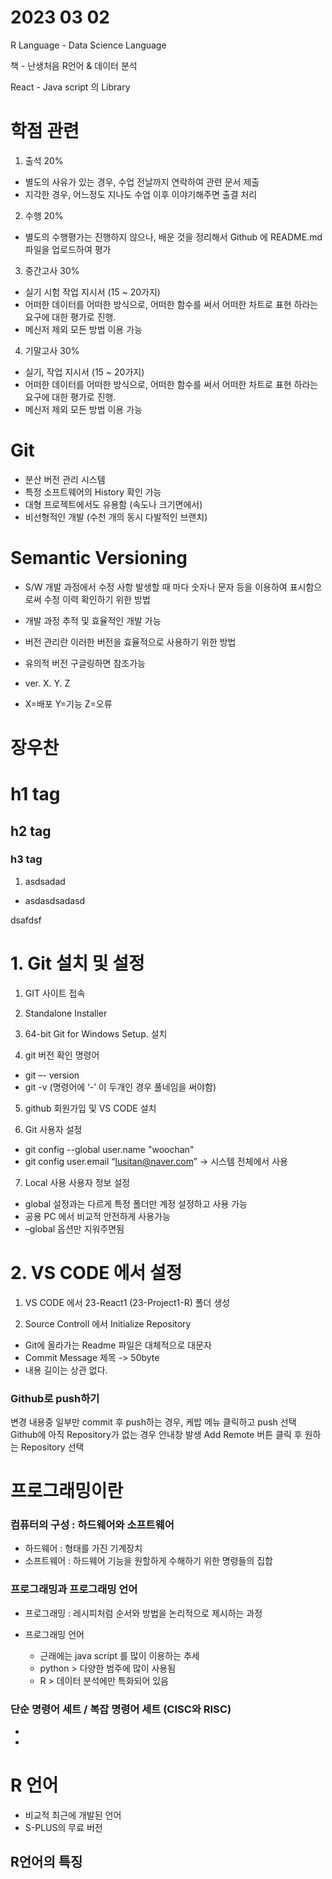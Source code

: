 # 2023 03 02

R Language - Data Science Language

책 - 난생처음 R언어 & 데이터 분석

React - Java script 의 Library



# 학점 관련

1. 출석 20% 
* 별도의 사유가 있는 경우, 수업 전날까지 연락하여 관련 문서 제출
* 지각한 경우, 어느정도 지나도 수업 이후 이야기해주면 출결 처리
2. 수행 20%
* 별도의 수행평가는 진행하지 않으나, 배운 것을 정리해서 Github 에 README.md 파일을 업로드하여 평가
3. 중간고사 30%
* 실기 시험 작업 지시서 (15 ~ 20가지)
* 어떠한 데이터를 어떠한 방식으로, 어떠한 함수를 써서 어떠한 차트로 표현 하라는 요구에 대한 평가로 진행.
*  메신저 제외 모든 방법 이용 가능
4. 기말고사 30%
* 실기, 작업 지시서 (15 ~ 20가지) 
* 어떠한 데이터를 어떠한 방식으로, 어떠한 함수를 써서 어떠한 차트로 표현 하라는 요구에 대한 평가로 진행.
* 메신저 제외 모든 방법 이용 가능



# Git
*  분산 버전 관리 시스템
* 특정 소프트웨어의 History 확인 가능
* 대형 프로젝트에서도 유용함 (속도나 크기면에서)
* 비선형적인 개발 (수천 개의 동시 다발적인 브랜치)


# Semantic Versioning 
* S/W 개발 과정에서 수정 사항 발생할 때 마다 숫자나 문자 등을 이용하여 표시함으로써 수정 이력 확인하기 위한 방법
* 개발 과정 추적 및 효율적인 개발 가능
* 버전 관리란 이러한 버전을 효율적으로 사용하기 위한 방법
* 유의적 버전 구글링하면 참조가능

* ver. X.      Y.	    Z
* X=배포  Y=기능   Z=오류







# 장우찬


# h1 tag
## h2 tag
### h3 tag


1. asdsadad

* asdasdsadasd


<div>dsafdsf</div>
 

# 1. Git 설치 및 설정

1. GIT 사이트 접속
2. Standalone Installer
3. 64-bit Git for Windows Setup. 설치

4. git 버전 확인 명령어
* git –- version
* git -v (명령어에 ‘-’ 이 두개인 경우 풀네임을 써야함)

5. github 회원가입 및 VS CODE 설치

6. Git 사용자 설정
* git config --global user.name "woochan"
* git config user.email “lusitan@naver.com”
  -> 시스템 전체에서 사용

7. Local 사용 사용자 정보 설정
* global 설정과는 다르게 특정 폴더만 계정 설정하고 사용 가능
* 공용 PC 에서 비교적 안전하게 사용가능
* –global 옵션만 지워주면됨

# 2. VS CODE 에서 설정

1. VS CODE 에서 23-React1 (23-Project1-R) 폴더 생성

2. Source Controll 에서 Initialize Repository


* Git에 올라가는 Readme 파일은 대체적으로 대문자
* Commit Message 제목 -> 50byte
* 내용 길이는 상관 없다.



### Github로 push하기
변경 내용중 일부만 commit 후 push하는 경우, 케밥 메뉴 클릭하고 push 선택
Github에 아직 Repository가 없는 경우 안내창 발생
Add Remote 버튼 클릭 후 원하는 Repository 선택






# 프로그래밍이란

### 컴퓨터의 구성 : 하드웨어와 소프트웨어

* 하드웨어 : 형태를 가진 기계장치
* 소프트웨어 : 하드웨어 기능을 원할하게 수해하기 위한 명령들의 집합

### 프로그래밍과 프로그래밍 언어
* 프로그래밍 : 레시피처럼 순서와 방법을 논리적으로 제시하는 과정
* 프로그래밍 언어 

  * 근래에는 java script 를 많이 이용하는 추세
  * python > 다양한 범주에 많이 사용됨
  * R > 데이터 분석에만 특화되어 있음

### 단순 명령어 세트 / 복잡 명령어 세트 (CISC와 RISC)
* 
* 


# R 언어

* 비교적 최근에 개발된 언어
* S-PLUS의 무료 버전

## R언어의 특징